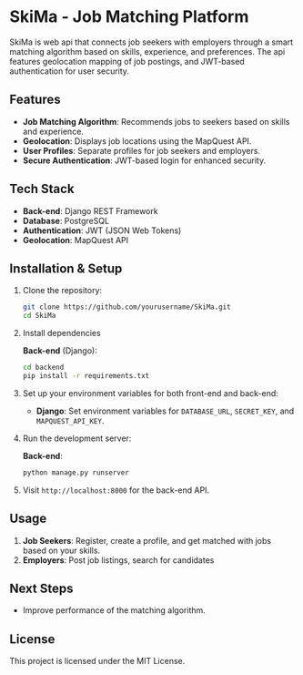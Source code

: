 # SkiMa - Job Matching Platform

SkiMa is web api that connects job seekers with employers through a smart matching algorithm based on skills, experience, and preferences. The api features geolocation mapping of job postings, and JWT-based authentication for user security.

## Features
- **Job Matching Algorithm**: Recommends jobs to seekers based on skills and experience.
- **Geolocation**: Displays job locations using the MapQuest API.
- **User Profiles**: Separate profiles for job seekers and employers.
- **Secure Authentication**: JWT-based login for enhanced security.

## Tech Stack
- **Back-end**: Django REST Framework
- **Database**: PostgreSQL
- **Authentication**: JWT (JSON Web Tokens)
- **Geolocation**: MapQuest API

## Installation & Setup

1. Clone the repository:
    ```bash
    git clone https://github.com/yourusername/SkiMa.git
    cd SkiMa
    ```

2. Install dependencies

    **Back-end** (Django):
    ```bash
    cd backend
    pip install -r requirements.txt
    ```

3. Set up your environment variables for both front-end and back-end:
   - **Django**: Set environment variables for `DATABASE_URL`, `SECRET_KEY`, and `MAPQUEST_API_KEY`.

4. Run the development server:

    **Back-end**:
    ```bash
    python manage.py runserver
    ```

5. Visit `http://localhost:8000` for the back-end API.

## Usage

1. **Job Seekers**: Register, create a profile,  and get matched with jobs based on your skills.
2. **Employers**: Post job listings, search for candidates

## Next Steps
- Improve performance of the matching algorithm.

## License
This project is licensed under the MIT License.


